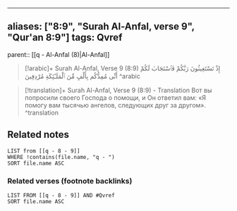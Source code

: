 
---
aliases: ["8:9", "Surah Al-Anfal, verse 9", "Qur'an 8:9"]
tags: Qvref
---

parent:: [[q - Al-Anfal (8)|Al-Anfal]]

> [!arabic]+ Surah Al-Anfal, Verse 9 (8:9)
> <span class="quran-arabic">إِذْ تَسْتَغِيثُونَ رَبَّكُمْ فَٱسْتَجَابَ لَكُمْ أَنِّى مُمِدُّكُم بِأَلْفٍ مِّنَ ٱلْمَلَـٰٓئِكَةِ مُرْدِفِينَ</span>
^arabic

> [!translation]+ Surah Al-Anfal, Verse 9 (8:9) - Translation
> Вот вы попросили своего Господа о помощи, и Он ответил вам: «Я помогу вам тысячью ангелов, следующих друг за другом».
^translation



## Related notes
```dataview
LIST from [[q - 8 - 9]]
WHERE !contains(file.name, "q - ")
SORT file.name ASC
```

### Related verses (footnote backlinks)
```dataview
LIST FROM [[q - 8 - 9]] AND #Qvref
SORT file.name ASC
```

